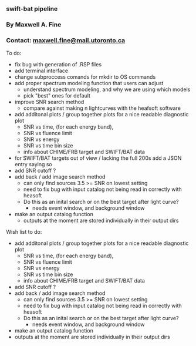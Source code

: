 ### swift-bat pipeline 

### By Maxwell A. Fine
### Contact: maxwell.fine@mail.utoronto.ca


To do:
* fix bug with generation of .RSP files
* add terminal interface
* change subproccess comands for mkdir to OS commands
* add proper spectrum modeling function that users can adjust
	* understand spectrum modeling, and why we are using which models 
	* pick "best" ones for default
* improve SNR search method
	* compare against making n lightcurves with the heafsoft software
* add additonal plots /  group together plots for a nice readable diagnostic plot
	* SNR vs time, (for each energy band), 
	* SNR vs fluence limit
	* SNR vs energy
	* SNR vs time bin size 
	* info about CHIME/FRB target and SWIFT/BAT data
* for SWIFT/BAT targets out of view / lacking the full 200s add a JSON entry saying so
* add SNR cutoff ?
* add back / add image search method
	* can only find sources 3.5 >= SNR on lowest setting
	* need to fix bug with input catalog not being read in correctly with heasoft
	* Do this as an inital search or on the best target after light curve?
		* needs event window, and background window
* make an output catalog function
	* outputs at the moment are stored individually in their output dirs	
	 	
 
Wish list to do:
* add additonal plots /  group together plots for a nice readable diagnostic plot
	* SNR vs time, (for each energy band), 
	* SNR vs fluence limit
	* SNR vs energy
	* SNR vs time bin size 
	* info about CHIME/FRB target and SWIFT/BAT data
* add SNR cutoff ?
* add back / add image search method
	* can only find sources 3.5 >= SNR on lowest setting
	* need to fix bug with input catalog not being read in correctly with heasoft
	* Do this as an inital search or on the best target after light curve?
		* needs event window, and background window
* make an output catalog function
* outputs at the moment are stored individually in their output dirs	
